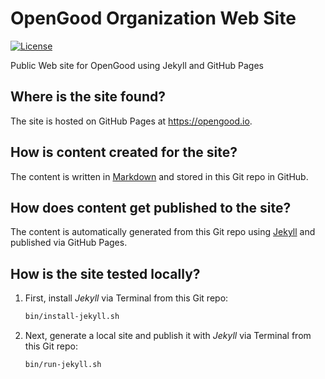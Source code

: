 # OpenGood Organization Web Site

[![License](https://img.shields.io/badge/license-MIT-blue.svg)](https://raw.githubusercontent.com/opengoodio/opengood.io/master/LICENSE)

Public Web site for OpenGood using Jekyll and GitHub Pages

## Where is the site found?

The site is hosted on GitHub Pages at <https://opengood.io>.

## How is content created for the site?

The content is written in
[Markdown](https://daringfireball.net/projects/markdown/syntax)
and stored in this Git repo in GitHub.

## How does content get published to the site?

The content is automatically generated from this Git repo using
[Jekyll](https://jekyllrb.com) and published via GitHub Pages.

## How is the site tested locally?

1. First, install *Jekyll* via Terminal from this Git repo:

    ```bash
    bin/install-jekyll.sh
    ```

1. Next, generate a local site and publish it with *Jekyll* via Terminal
from this Git repo:

    ```bash
    bin/run-jekyll.sh
    ```
